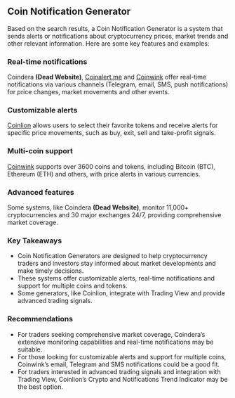 ## Coin Notification Generator

Based on the search results, a Coin Notification Generator is a system that sends alerts or notifications about cryptocurrency prices, market trends and other relevant information. Here are some key features and examples:

### Real-time notifications

Coindera **(Dead Website)**, [Coinalert.me](https://coinalert.me/) and [Coinwink](https://coinwink.com/) offer real-time notifications via various channels (Telegram, email, SMS, push notifications) for price changes, market movements and other events.

### Customizable alerts

[Coinlion](https://www.coinlion.com/) allows users to select their favorite tokens and receive alerts for specific price movements, such as buy, exit, sell and take-profit signals.

### Multi-coin support

[Coinwink](https://coinwink.com/) supports over 3600 coins and tokens, including Bitcoin (BTC), Ethereum (ETH) and others, with price alerts in various currencies.

### Advanced features

Some systems, like Coindera **(Dead Website)**, monitor 11,000+ cryptocurrencies and 30 major exchanges 24/7, providing comprehensive market coverage.

### Key Takeaways

- Coin Notification Generators are designed to help cryptocurrency traders and investors stay informed about market developments and make timely decisions.
- These systems offer customizable alerts, real-time notifications and support for multiple coins and tokens.
- Some generators, like Coinlion, integrate with Trading View and provide advanced trading signals.

### Recommendations

- For traders seeking comprehensive market coverage, Coindera’s extensive monitoring capabilities and real-time notifications may be suitable.
- For those looking for customizable alerts and support for multiple coins, Coinwink’s email, Telegram and SMS notifications could be a good fit.
- For traders interested in advanced trading signals and integration with Trading View, Coinlion’s Crypto and Notifications Trend Indicator may be the best option.
